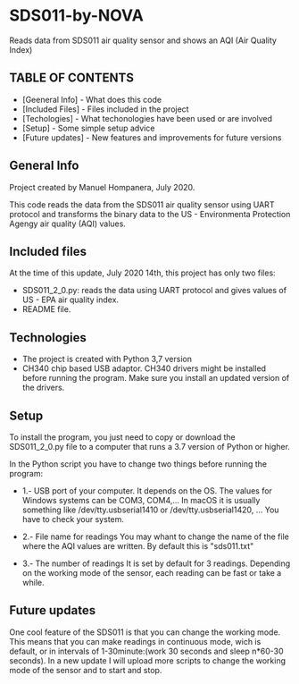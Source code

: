 # SDS011-by-NOVA
Reads data from SDS011 air quality sensor and shows an AQI (Air Quality Index)

## TABLE OF CONTENTS
* [Geeneral Info] - What does this code
* [Included Files] - Files included in the project
* [Techologies] - What techonologies have been used or are involved
* [Setup] - Some simple setup advice
* [Future updates] - New features and improvements for future versions

## General Info
Project created by Manuel Hompanera, July 2020.

This code reads the data from the SDS011 air quality sensor using UART protocol and transforms the binary data to the US - Environmenta Protection Agengy air quality (AQI) values.

## Included files
At the time of this update, July 2020 14th, this project has only two files:
  - SDS011_2_0.py: reads the data using UART protocol and gives values of US - EPA air quality index.
  - README file.

## Technologies
* The project is created with Python 3,7 version
* CH340 chip based USB adaptor. CH340 drivers might be installed before running the program. Make sure you install an updated version of the drivers.

## Setup
To install the program, you just need to copy or download the SDS011_2_0.py file to a computer that runs a 3.7 version of Python or higher.

In the Python script you have to change two things before running the program:

* 1.- USB port of your computer.
It depends on the OS. The values for Windows systems can be COM3, COM4,...
In macOS it is usually something like /dev/tty.usbserial1410 or /dev/tty.usbserial1420, ...
You have to check your system.

* 2.- File name for readings
You may whant to change the name of the file where the AQI values are written.
By default this is "sds011.txt"

* 3.- The number of readings
It is set by default for 3 readings. Depending on the working mode of the sensor, each reading can be fast or take a while.

## Future updates
One cool feature of the SDS011 is that you can change the working mode. This means that you can make readings in continuous mode, wich is default, or in intervals of 1-30minute:(work 30 seconds and sleep n*60-30 seconds).
In a new update I will upload more scripts to change the working mode of the sensor and to start and stop.

